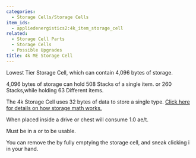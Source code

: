 ```yaml
---
categories:
  - Storage Cells/Storage Cells
item_ids:
  - appliedenergistics2:4k_item_storage_cell
related:
  - Storage Cell Parts
  - Storage Cells
  - Possible Upgrades
title: 4k ME Storage Cell
---
```


Lowest Tier Storage Cell, which can contain 4,096 bytes of storage.

4,096 bytes of storage can hold 508 Stacks of a single item. or 260
Stacks,while holding 63 Different items.

The 4k Storage Cell uses 32 bytes of data to store a single type. [Click here
for details on how storage math works.](../../storage-cells.md)

When placed inside a drive or chest will consume 1.0 ae/t.

Must be in a <ItemLink id="appliedenergistics2:drive"/> or <ItemLink
id="appliedenergistics2:chest"/> to be usable.

You can remove the <ItemLink
id="appliedenergistics2:4k_item_cell_component"/> by fully emptying the
storage cell, and sneak clicking i in your hand.

<RecipeFor id="appliedenergistics2:4k_item_storage_cell"/>
